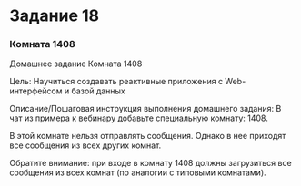 # Задание 18

### Комната 1408

Домашнее задание
Комната 1408

Цель:
Научиться создавать реактивные приложения с Web-интерфейсом и базой данных


Описание/Пошаговая инструкция выполнения домашнего задания:
В чат из примера к вебинару добавьте специальную комнату: 1408.

В этой комнате нельзя отправлять сообщения.
Однако в нее приходят все сообщения из всех других комнат.

Обратите внимание:
при входе в комнату 1408 должны загрузиться все сообщения из всех комнат (по аналогии с типовыми комнатами).